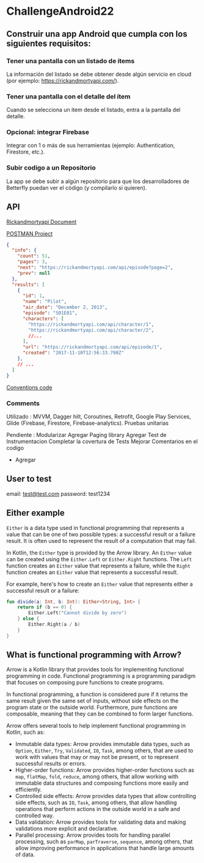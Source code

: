 # ChallengeAndroid22

## Construir una app Android que cumpla con los siguientes requisitos:

### Tener una pantalla con un listado de ítems

La información del listado se debe obtener desde algún servicio en cloud
(por ejemplo: https://rickandmortyapi.com/).

### Tener una pantalla con el detalle del ítem

Cuando se selecciona un item desde el listado, entra a la pantalla del detalle.

### Opcional: integrar Firebase

Integrar con 1 o más de sus herramientas (ejemplo: Authentication, Firestore, etc.).

### Subir codigo a un Repositorio

La app se debe subir a algún repositorio para que los desarrolladores de Betterfly
puedan ver el código (y compilarlo si quieren).

## API

[Rickandmortyapi Document](https://rickandmortyapi.com/documentation/#get-all-episodes)

[POSTMAN Project](https://www.postman.com/fosella/workspace/challenge-android)

```json lines
{
  "info": {
    "count": 51,
    "pages": 3,
    "next": "https://rickandmortyapi.com/api/episode?page=2",
    "prev": null
  },
  "results": [
    {
      "id": 1,
      "name": "Pilot",
      "air_date": "December 2, 2013",
      "episode": "S01E01",
      "characters": [
        "https://rickandmortyapi.com/api/character/1",
        "https://rickandmortyapi.com/api/character/2",
        //...
      ],
      "url": "https://rickandmortyapi.com/api/episode/1",
      "created": "2017-11-10T12:56:33.798Z"
    },
    // ...
  ]
}
```

[Conventions code](https://kotlinlang.org/docs/coding-conventions.html#documentation-comments) 

### Comments
Utilizado : MVVM, Dagger hilt, Coroutines, Retrofit, Google Play Services, Glide 
(Firebase, Firestore, Firebase-analytics).
Pruebas unitarias

Pendiente :
Modularizar
Agregar Paging library
Agregar Test de Instrumentacion
Completar la covertura de Tests
Mejorar Comentarios en el codigo

- Agregar 


## User to test 
 email: test@test.com
 password: test1234
 
## Either example

`Either` is a data type used in functional programming that represents a value that can be one of 
two possible types: a successful result or a failure result. It is often used to represent the 
result of a computation that may fail.

In Kotlin, the `Either` type is provided by the Arrow library. An `Either` value can be created 
using the `Either.Left` or `Either.Right` functions. The `Left` function creates an `Either` value 
that represents a failure, while the `Right` function creates an `Either` value that represents 
a successful result.

For example, here's how to create an `Either` value that represents either a 
successful result or a failure:

```kotlin
fun divide(a: Int, b: Int): Either<String, Int> {
    return if (b == 0) {
        Either.Left("Cannot divide by zero")
    } else {
        Either.Right(a / b)
    }
}
```

## What is functional programming with Arrow?

Arrow is a Kotlin library that provides tools for implementing functional programming in code. 
Functional programming is a programming paradigm that focuses on composing pure 
functions to create programs.

In functional programming, a function is considered pure if it returns the same result 
given the same set of inputs, without side effects on the program state or the outside world. 
Furthermore, pure functions are composable, meaning that they can be combined to form 
larger functions.

Arrow offers several tools to help implement functional programming in Kotlin, such as:

- Immutable data types: Arrow provides immutable data types, such as 
`Option`, `Either`, `Try`, `Validated`, `IO`, `Task`, among others, 
that are used to work with values that may or may not be present, or to 
represent successful results or errors.
- Higher-order functions: Arrow provides higher-order functions such as 
`map`, `flatMap`, `fold`, `reduce`, among others, that allow working with immutable data 
structures and composing functions more easily and efficiently.
- Controlled side effects: Arrow provides data types that allow controlling side effects, 
such as `IO`, `Task`, among others, that allow handling operations that perform actions 
in the outside world in a safe and controlled way.
- Data validation: Arrow provides tools for validating data and making validations more 
explicit and declarative.
- Parallel processing: Arrow provides tools for handling parallel processing, such as 
`parMap`, `parTraverse`, `sequence`, among others, that allow improving performance in 
applications that handle large amounts of data.



